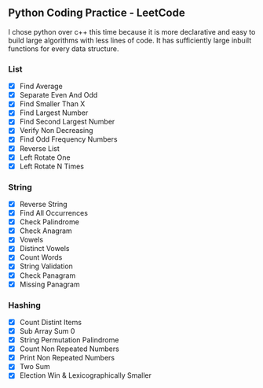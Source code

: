 ## Python Coding Practice - LeetCode

I chose python over c++ this time because it is more declarative and easy to build large algorithms with less lines of code. It has sufficiently large inbuilt functions for every data structure.

### List

- [x] Find Average
- [x] Separate Even And Odd
- [x] Find Smaller Than X
- [x] Find Largest Number
- [x] Find Second Largest Number
- [x] Verify Non Decreasing
- [x] Find Odd Frequency Numbers
- [x] Reverse List
- [x] Left Rotate One
- [x] Left Rotate N Times

### String

- [x] Reverse String
- [x] Find All Occurrences
- [x] Check Palindrome
- [x] Check Anagram
- [x] Vowels
- [x] Distinct Vowels
- [x] Count Words
- [x] String Validation
- [x] Check Panagram
- [x] Missing Panagram

### Hashing

- [x] Count Distint Items
- [x] Sub Array Sum 0
- [x] String Permutation Palindrome
- [x] Count Non Repeated Numbers
- [x] Print Non Repeated Numbers
- [x] Two Sum
- [x] Election Win & Lexicographically Smaller
